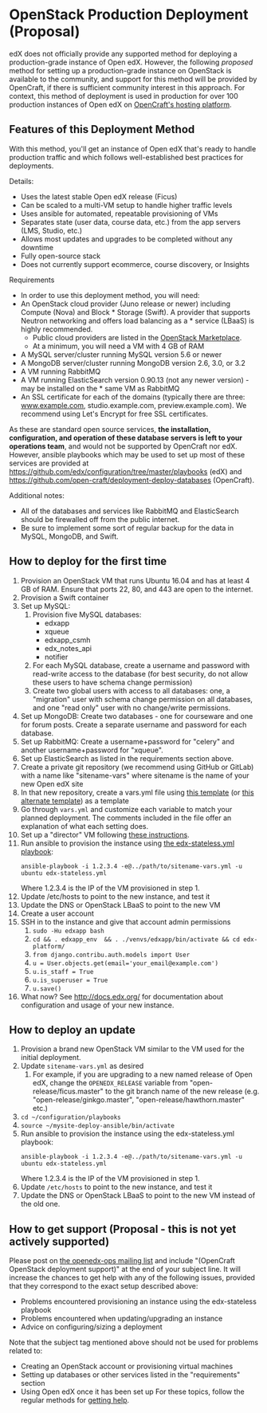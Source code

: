 # OpenStack Production Deployment (Proposal)

edX does not officially provide any supported method for deploying a production-grade instance of Open edX. However, the following *proposed* method for setting up a production-grade instance on OpenStack is available to the community, and support for this method will be provided by OpenCraft, if there is sufficient community interest in this approach. For context, this method of deployment is used in production for over 100 production instances of Open edX on [OpenCraft's hosting platform](http://opencraft.com/hosting/).
 

## Features of this Deployment Method
With this method, you'll get an instance of Open edX that's ready to handle production traffic and which follows well-established best practices for deployments.
 
Details:
* Uses the latest stable Open edX release (Ficus)
* Can be scaled to a multi-VM setup to handle higher traffic levels
* Uses ansible for automated, repeatable provisioning of VMs
* Separates state (user data, course data, etc.) from the app servers (LMS, Studio, etc.)
* Allows most updates and upgrades to be completed without any downtime
* Fully open-source stack
* Does not currently support ecommerce, course discovery, or Insights
 
Requirements
* In order to use this deployment method, you will need:
* An OpenStack cloud provider (Juno release or newer) including Compute (Nova) and Block * Storage (Swift). A provider that supports Neutron networking and offers load balancing as a * service (LBaaS) is highly recommended.
  - Public cloud providers are listed in the [OpenStack Marketplace](https://www.openstack.org/marketplace/public-clouds/).
  - At a minimum, you will need a VM with 4 GB of RAM
* A MySQL server/cluster running MySQL version 5.6 or newer
* A MongoDB server/cluster running MongoDB version 2.6, 3.0, or 3.2
* A VM running RabbitMQ
* A VM running ElasticSearch version 0.90.13 (not any newer version) - may be installed on the * same VM as RabbitMQ
* An SSL certificate for each of the domains (typically there are three: www.example.com, studio.example.com, preview.example.com). We recommend using Let's Encrypt for free SSL certificates.
 
As these are standard open source services, **the installation, configuration, and operation of these database servers is left to your operations team**, and would not be supported by OpenCraft nor edX. However, ansible playbooks which may be used to set up most of these services are provided at https://github.com/edx/configuration/tree/master/playbooks (edX) and https://github.com/open-craft/deployment-deploy-databases (OpenCraft).
 
Additional notes:
* All of the databases and services like RabbitMQ and ElasticSearch should be firewalled off from the public internet.
* Be sure to implement some sort of regular backup for the data in MySQL, MongoDB, and Swift.


## How to deploy for the first time
1. Provision an OpenStack VM that runs Ubuntu 16.04 and has at least 4 GB of RAM. Ensure that ports 22, 80, and 443 are open to the internet.
1. Provision a Swift container
1. Set up MySQL:
   1. Provision five MySQL databases:
       - edxapp
       - xqueue
       - edxapp_csmh
       - edx_notes_api
       - notifier
   1. For each MySQL database, create a username and password with read-write access to the database (for best security, do not allow these users to have schema change permission)
   1. Create two global users with access to all databases: one, a "migration" user with schema change permission on all databases, and one "read only" user with no change/write permissions.
1. Set up MongoDB: Create two databases - one for courseware and one for forum posts. Create a separate username and password for each database.
1. Set up RabbitMQ: Create a username+password for "celery" and another username+password for "xqueue".
1. Set up ElasticSearch as listed in the requirements section above.
1. Create a private git repository (we recommend using GitHub or GitLab) with a name like "sitename-vars" where sitename is the name of your new Open edX site
1. In that new repository, create a vars.yml file using [this template](https://github.com/open-craft/opencraft/pull/204) (or [this alternate template](https://github.com/open-craft/openedx-deployment/blob/supported-deployment-template/openstack-openedx/vars-template.yml)) as a template
1. Go through `vars.yml` and customize each variable to match your planned deployment. The comments included in the file offer an explanation of what each setting does.
1. Set up a "director" VM following [these instructions](http://opencraft.com/doc/openedx-deployment/shared/director/).
1. Run ansible to provision the instance using [the edx-stateless.yml playbook](https://github.com/edx/configuration/blob/master/playbooks/edx-stateless.yml):
   ```
   ansible-playbook -i 1.2.3.4 -e@../path/to/sitename-vars.yml -u ubuntu edx-stateless.yml
   ```
   Where 1.2.3.4 is the IP of the VM provisioned in step 1.
1. Update /etc/hosts to point to the new instance, and test it
1. Update the DNS or OpenStack LBaaS to point to the new VM
1. Create a user account
1. SSH in to the instance and give that account admin permissions
   1. `sudo -Hu edxapp bash`
   1. `cd && . edxapp_env  && . ./venvs/edxapp/bin/activate && cd edx-platform/`
   1. `from django.contribu.auth.models import User`
   1. `u = User.objects.get(email='your_email@example.com')`
   1. `u.is_staff = True`
   1. `u.is_superuser = True`
   1. `u.save()`
1. What now? See http://docs.edx.org/ for documentation about configuration and usage of your new instance.


## How to deploy an update
1. Provision a brand new OpenStack VM similar to the VM used for the initial deployment.
1. Update `sitename-vars.yml` as desired
   1. For example, if you are upgrading to a new named release of Open edX, change the `OPENEDX_RELEASE` variable from "open-release/ficus.master" to the git branch name of the new release (e.g. "open-release/ginkgo.master", "open-release/hawthorn.master" etc.)
1. `cd ~/configuration/playbooks`
1. `source ~/mysite-deploy-ansible/bin/activate`
1. Run ansible to provision the instance using the edx-stateless.yml playbook:
   ```
   ansible-playbook -i 1.2.3.4 -e@../path/to/sitename-vars.yml -u ubuntu edx-stateless.yml
   ```
   Where 1.2.3.4 is the IP of the VM provisioned in step 1.
1. Update `/etc/hosts` to point to the new instance, and test it
1. Update the DNS or OpenStack LBaaS to point to the new VM instead of the old one.
 

## How to get support (Proposal - this is not yet actively supported)
Please post on [the openedx-ops mailing list](https://www.google.com/url?q=https://groups.google.com/forum/%23!forum/openedx-ops&sa=D&ust=1493711786670000&usg=AFQjCNGzXWqTVJOdP4hySmnSd_wDdC2q9w) and include "(OpenCraft OpenStack deployment support)" at the end of your subject line. It will increase the chances to get help with any of the following issues, provided that they correspond to the exact setup described above:
* Problems encountered provisioning an instance using the edx-stateless playbook
* Problems encountered when updating/upgrading an instance
* Advice on configuring/sizing a deployment
 
Note that the subject tag mentioned above should not be used for problems related to:
* Creating an OpenStack account or provisioning virtual machines
* Setting up databases or other services listed in the "requirements" section
* Using Open edX once it has been set up
For these topics, follow the regular methods for [getting help](https://open.edx.org/getting-help).
